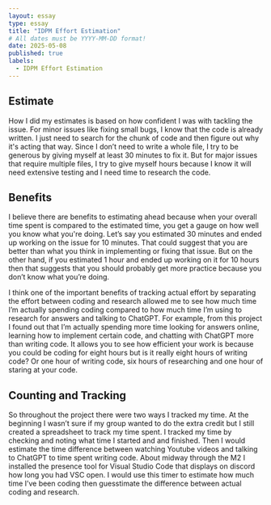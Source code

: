 ```yaml
---
layout: essay
type: essay
title: "IDPM Effort Estimation"
# All dates must be YYYY-MM-DD format!
date: 2025-05-08
published: true
labels:
  - IDPM Effort Estimation
---
```




## Estimate


How I did my estimates is based on how confident I was with tackling the issue. For minor issues like fixing small bugs, I know that the code is already written. I just need to search for the chunk of code and then figure out why it's acting that way. Since I don’t need to write a whole file, I try to be generous by giving myself at least 30 minutes to fix it. But for major issues that require multiple files, I try to give myself hours because I know it will need extensive testing and I need time to research the code. 


## Benefits


I believe there are benefits to estimating ahead because when your overall time spent is compared to the estimated time, you get a gauge on how well you know what you're doing. Let’s say you estimated 30 minutes and ended up working on the issue for 10 minutes. That could suggest that you are better than what you think in implementing or fixing that issue. But on the other hand, if you estimated 1 hour and ended up working on it for 10 hours then that suggests that you should probably get more practice because you don’t know what you’re doing.

I think one of the important benefits of tracking actual effort by separating the effort between coding and research allowed me to see how much time I’m actually spending coding compared to how much time I’m using to research for answers and talking to ChatGPT. For example, from this project I found out that I’m actually spending more time looking for answers online, learning how to implement certain code, and chatting with ChatGPT more than writing code. It allows you to see how efficient your work is because you could be coding for eight hours but is it really eight hours of writing code? Or one hour of writing code, six hours of researching and one hour of staring at your code.


## Counting and Tracking

So throughout the project there were two ways I tracked my time. At the beginning I wasn’t sure if my group wanted to do the extra credit but I still created a spreadsheet to track my time spent. I tracked my time by checking and noting what time I started and and finished. Then I would estimate the time difference between watching Youtube videos and talking to ChatGPT to time spent writing code. About midway through the M2 I installed the presence tool for Visual Studio Code that displays on discord how long you had VSC open. I would use this timer to estimate how much time I’ve been coding then guesstimate the difference between actual coding and research.

